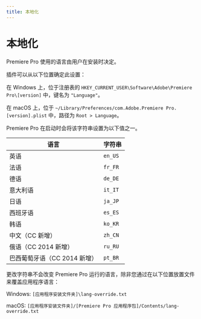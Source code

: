 ```yaml
---
title: 本地化
---
```

# 本地化

Premiere Pro 使用的语言由用户在安装时决定。

插件可以从以下位置确定此设置：

在 Windows 上，位于注册表的 `HKEY_CURRENT_USER\Software\Adobe\Premiere Pro\[version]` 中，键名为 `"Language"`。

在 macOS 上，位于 `~/Library/Preferences/com.Adobe.Premiere Pro.[version].plist` 中，路径为 `Root > Language`。

Premiere Pro 在启动时会将该字符串设置为以下值之一。

|      语言      | 字符串  |
| -------------------------------- | ------- |
| 英语    | `en_US` |
| 法语    | `fr_FR` |
| 德语    | `de_DE` |
| 意大利语      | `it_IT` |
| 日语    | `ja_JP` |
| 西班牙语      | `es_ES` |
| 韩语    | `ko_KR` |
| 中文（CC 新增）    | `zh_CN` |
| 俄语（CC 2014 新增）   | `ru_RU` |
| 巴西葡萄牙语（CC 2014 新增）    | `pt_BR` |

更改字符串不会改变 Premiere Pro 运行的语言，除非您通过在以下位置放置文件来覆盖应用程序语言：

Windows: `[应用程序安装文件夹]\lang-override.txt`

macOS: `[应用程序安装文件夹]/[Premiere Pro 应用程序包]/Contents/lang-override.txt`
